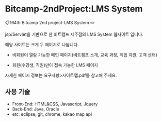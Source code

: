 # Bitcamp-2ndProject:LMS System
:clipboard:164th Bitcamp 2nd project-LMS System :pencil2:

jsp/Servlet을 기반으로 한 비트캠프 제주점의 LMS System 웹사이트 입니다.

해당 사이트는 크게 두 페이지로 나뉩니다. 
- 비회원이 열람 가능한 메인 페이지(비트캠프 소개, 교육 과정, 취업 지원, 고객 센터)

- 회원(수강생, 직원)만이 접속 가능한 LMS 페이지

자세한 페이지 정보는 요구사항>사이트맵.pdf를 참고해 주세요.

## 사용 기술 ##
- Front-End: HTML&CSS, Javascript, Jquery
- Back-End: Java, Oracle
- etc: eclipse, git, chrome, kakao map api
